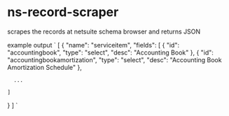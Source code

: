 # ns-record-scraper
scrapes the records at netsuite schema browser and returns JSON

example output
`
[
  {
    "name": "serviceitem",
    "fields": [
      {
        "id": "accountingbook",
        "type": "select",
        "desc": "Accounting Book"
      },
      {
        "id": "accountingbookamortization",
        "type": "select",
        "desc": "Accounting Book Amortization Schedule"
      },

      ...

  	]
  }
]
`
